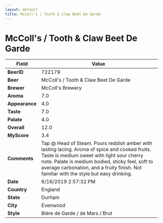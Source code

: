 ```yaml
---
layout: default
title: McColl's / Tooth & Claw Beet De Garde
---
```


# McColl's / Tooth & Claw Beet De Garde

| Field         | Value     |
|---------------|-----------|
| **BeerID** | 722179 |
| **Beer** | McColl's / Tooth & Claw Beet De Garde |
| **Brewer** | McColl&#39;s Brewery |
| **Aroma** | 7.0 |
| **Appearance** | 4.0 |
| **Taste** | 7.0 |
| **Palate** | 4.0 |
| **Overall** | 12.0 |
| **MyScore** | 3.4 |
| **Comments** | Tap @ Head of Steam. Pours reddish amber with lasting lacing. Aroma of spice and cooked fruits. Taste is medium sweet with light sour cherry note. Palate is medium bodied, sticky feel, soft to average carbonation, and a fruity finish. Not familiar with the style but easy drinking. |
| **Date** | 6/16/2019 2:57:32 PM |
| **Country** | England |
| **State** | Durham |
| **City** | Evenwood |
| **Style** | Bière de Garde / de Mars / Brut |
